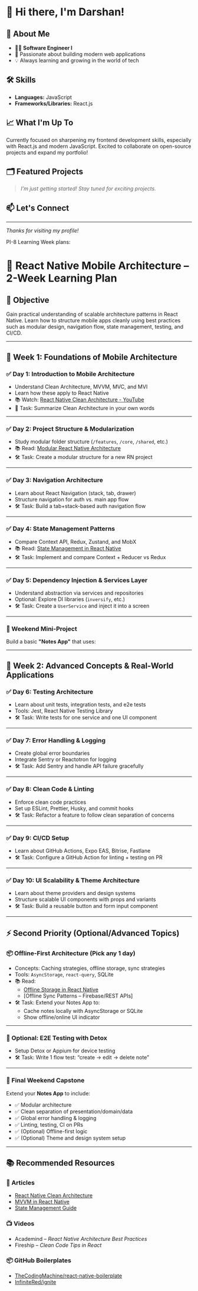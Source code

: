 # 👋 Hi there, I'm Darshan!

<!-- Profile Views Counter (optional) -->
<!-- ![Profile views](https://gpvc.arturio.dev/darshanpb111) -->

## 🚀 About Me

- 👨‍💻 **Software Engineer I**
- 🌟 Passionate about building modern web applications
- 💡 Always learning and growing in the world of tech

## 🛠️ Skills

- **Languages:** JavaScript
- **Frameworks/Libraries:** React.js

## 📈 What I'm Up To

Currently focused on sharpening my frontend development skills, especially with React.js and modern JavaScript. Excited to collaborate on open-source projects and expand my portfolio!

## 🗂️ Featured Projects

> _I’m just getting started! Stay tuned for exciting projects._

<!-- You can add your top repositories here, for example: -->
<!--
- [Project Name](https://github.com/darshanpb111/project-name): Short project description
-->

## 📫 Let's Connect

<!--
- [LinkedIn](https://www.linkedin.com/in/yourprofile)
- [Twitter](https://twitter.com/yourhandle)
- [Portfolio](https://yourwebsite.com)
-->

---

_Thanks for visiting my profile!_


PI-8 Learning Week plans:

# 📱 React Native Mobile Architecture – 2-Week Learning Plan

## 🎯 Objective
Gain practical understanding of scalable architecture patterns in React Native. Learn how to structure mobile apps cleanly using best practices such as modular design, navigation flow, state management, testing, and CI/CD.

---

## 📅 Week 1: Foundations of Mobile Architecture

### ✅ Day 1: Introduction to Mobile Architecture
- Understand Clean Architecture, MVVM, MVC, and MVI
- Learn how these apply to React Native
- 📚 Watch: [React Native Clean Architecture - YouTube](https://www.youtube.com/results?search_query=react+native+clean+architecture)
- 📝 Task: Summarize Clean Architecture in your own words

---

### ✅ Day 2: Project Structure & Modularization
- Study modular folder structure (`/features`, `/core`, `/shared`, etc.)
- 📚 Read: [Modular React Native Architecture](https://medium.com/@AlexMiranda/modular-react-native-architecture-1dfc6bcf4d84)
- 🛠️ Task: Create a modular structure for a new RN project

---

### ✅ Day 3: Navigation Architecture
- Learn about React Navigation (stack, tab, drawer)
- Structure navigation for auth vs. main app flow
- 🛠️ Task: Build a tab+stack-based auth navigation flow

---

### ✅ Day 4: State Management Patterns
- Compare Context API, Redux, Zustand, and MobX
- 📚 Read: [State Management in React Native](https://blog.logrocket.com/react-native-state-management-comparison/)
- 🛠️ Task: Implement and compare Context + Reducer vs Redux

---

### ✅ Day 5: Dependency Injection & Services Layer
- Understand abstraction via services and repositories
- Optional: Explore DI libraries (`inversify`, etc.)
- 🛠️ Task: Create a `UserService` and inject it into a screen

---

### 📌 Weekend Mini-Project
Build a basic **"Notes App"** that uses:

---

## 📅 Week 2: Advanced Concepts & Real-World Applications

### ✅ Day 6: Testing Architecture
- Learn about unit tests, integration tests, and e2e tests
- Tools: Jest, React Native Testing Library
- 🛠️ Task: Write tests for one service and one UI component

---

### ✅ Day 7: Error Handling & Logging
- Create global error boundaries
- Integrate Sentry or Reactotron for logging
- 🛠️ Task: Add Sentry and handle API failure gracefully

---

### ✅ Day 8: Clean Code & Linting
- Enforce clean code practices
- Set up ESLint, Prettier, Husky, and commit hooks
- 🛠️ Task: Refactor a feature to follow clean separation of concerns

---

### ✅ Day 9: CI/CD Setup
- Learn about GitHub Actions, Expo EAS, Bitrise, Fastlane
- 🛠️ Task: Configure a GitHub Action for linting + testing on PR

---

### ✅ Day 10: UI Scalability & Theme Architecture
- Learn about theme providers and design systems
- Structure scalable UI components with props and variants
- 🛠️ Task: Build a reusable button and form input component

---

## ⚡ Second Priority (Optional/Advanced Topics)

### 📦 Offline-First Architecture (Pick any 1 day)
- Concepts: Caching strategies, offline storage, sync strategies
- Tools: `AsyncStorage`, `react-query`, SQLite
- 📚 Read:
  - [Offline Storage in React Native](https://reactnative.dev/docs/asyncstorage)
  - [Offline Sync Patterns – Firebase/REST APIs]
- 🛠️ Task: Extend your Notes App to:
  - Cache notes locally with AsyncStorage or SQLite
  - Show offline/online UI indicator

---

### 🧪 Optional: E2E Testing with Detox
- Setup Detox or Appium for device testing
- 🛠️ Task: Write 1 flow test: “create → edit → delete note”

---

### 🚀 Final Weekend Capstone
Extend your **Notes App** to include:
- ✅ Modular architecture
- ✅ Clean separation of presentation/domain/data
- ✅ Global error handling & logging
- ✅ Linting, testing, CI on PRs
- ✅ (Optional) Offline-first logic
- ✅ (Optional) Theme and design system setup

---

## 📚 Recommended Resources

### 📘 Articles
- [React Native Clean Architecture](https://medium.com/@leandromarino/react-native-clean-architecture-87c1780e2443)
- [MVVM in React Native](https://dev.to/abdulbasit313/mvvm-architecture-pattern-in-react-native-23in)
- [State Management Guide](https://blog.logrocket.com/react-native-state-management-comparison/)

### 📺 Videos
- Academind – *React Native Architecture Best Practices*
- Fireship – *Clean Code Tips in React*

### 📦 GitHub Boilerplates
- [TheCodingMachine/react-native-boilerplate](https://github.com/thecodingmachine/react-native-boilerplate)
- [InfiniteRed/ignite](https://github.com/infinitered/ignite)

